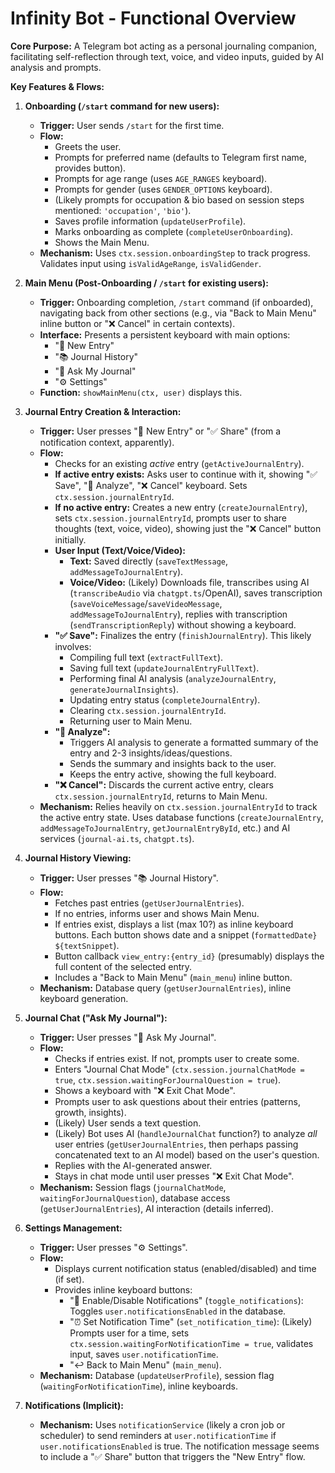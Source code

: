 # Infinity Bot - Functional Overview

**Core Purpose:** A Telegram bot acting as a personal journaling companion, facilitating self-reflection through text, voice, and video inputs, guided by AI analysis and prompts.

**Key Features & Flows:**

1.  **Onboarding (`/start` command for new users):**
    *   **Trigger:** User sends `/start` for the first time.
    *   **Flow:**
        *   Greets the user.
        *   Prompts for preferred name (defaults to Telegram first name, provides button).
        *   Prompts for age range (uses `AGE_RANGES` keyboard).
        *   Prompts for gender (uses `GENDER_OPTIONS` keyboard).
        *   (Likely prompts for occupation & bio based on session steps mentioned: `'occupation'`, `'bio'`).
        *   Saves profile information (`updateUserProfile`).
        *   Marks onboarding as complete (`completeUserOnboarding`).
        *   Shows the Main Menu.
    *   **Mechanism:** Uses `ctx.session.onboardingStep` to track progress. Validates input using `isValidAgeRange`, `isValidGender`.

2.  **Main Menu (Post-Onboarding / `/start` for existing users):**
    *   **Trigger:** Onboarding completion, `/start` command (if onboarded), navigating back from other sections (e.g., via "Back to Main Menu" inline button or "❌ Cancel" in certain contexts).
    *   **Interface:** Presents a persistent keyboard with main options:
        *   "📝 New Entry"
        *   "📚 Journal History"
        *   "🤔 Ask My Journal"
        *   "⚙️ Settings"
    *   **Function:** `showMainMenu(ctx, user)` displays this.

3.  **Journal Entry Creation & Interaction:**
    *   **Trigger:** User presses "📝 New Entry" or "✅ Share" (from a notification context, apparently).
    *   **Flow:**
        *   Checks for an existing *active* entry (`getActiveJournalEntry`).
        *   **If active entry exists:** Asks user to continue with it, showing "✅ Save", "🍑 Analyze", "❌ Cancel" keyboard. Sets `ctx.session.journalEntryId`.
        *   **If no active entry:** Creates a new entry (`createJournalEntry`), sets `ctx.session.journalEntryId`, prompts user to share thoughts (text, voice, video), showing just the "❌ Cancel" button initially.
        *   **User Input (Text/Voice/Video):**
            *   **Text:** Saved directly (`saveTextMessage`, `addMessageToJournalEntry`).
            *   **Voice/Video:** (Likely) Downloads file, transcribes using AI (`transcribeAudio` via `chatgpt.ts`/OpenAI), saves transcription (`saveVoiceMessage`/`saveVideoMessage`, `addMessageToJournalEntry`), replies with transcription (`sendTranscriptionReply`) without showing a keyboard.
        *   **"✅ Save":** Finalizes the entry (`finishJournalEntry`). This likely involves:
            *   Compiling full text (`extractFullText`).
            *   Saving full text (`updateJournalEntryFullText`).
            *   Performing final AI analysis (`analyzeJournalEntry`, `generateJournalInsights`).
            *   Updating entry status (`completeJournalEntry`).
            *   Clearing `ctx.session.journalEntryId`.
            *   Returning user to Main Menu.
        *   **"🍑 Analyze":**
            *   Triggers AI analysis to generate a formatted summary of the entry and 2-3 insights/ideas/questions.
            *   Sends the summary and insights back to the user.
            *   Keeps the entry active, showing the full keyboard.
        *   **"❌ Cancel":** Discards the current active entry, clears `ctx.session.journalEntryId`, returns to Main Menu.
    *   **Mechanism:** Relies heavily on `ctx.session.journalEntryId` to track the active entry state. Uses database functions (`createJournalEntry`, `addMessageToJournalEntry`, `getJournalEntryById`, etc.) and AI services (`journal-ai.ts`, `chatgpt.ts`).

4.  **Journal History Viewing:**
    *   **Trigger:** User presses "📚 Journal History".
    *   **Flow:**
        *   Fetches past entries (`getUserJournalEntries`).
        *   If no entries, informs user and shows Main Menu.
        *   If entries exist, displays a list (max 10?) as inline keyboard buttons. Each button shows date and a snippet (`formattedDate} ${textSnippet`).
        *   Button callback `view_entry:{entry_id}` (presumably) displays the full content of the selected entry.
        *   Includes a "Back to Main Menu" (`main_menu`) inline button.
    *   **Mechanism:** Database query (`getUserJournalEntries`), inline keyboard generation.

5.  **Journal Chat ("Ask My Journal"):**
    *   **Trigger:** User presses "🤔 Ask My Journal".
    *   **Flow:**
        *   Checks if entries exist. If not, prompts user to create some.
        *   Enters "Journal Chat Mode" (`ctx.session.journalChatMode = true`, `ctx.session.waitingForJournalQuestion = true`).
        *   Shows a keyboard with "❌ Exit Chat Mode".
        *   Prompts user to ask questions about their entries (patterns, growth, insights).
        *   (Likely) User sends a text question.
        *   (Likely) Bot uses AI (`handleJournalChat` function?) to analyze *all* user entries (`getUserJournalEntries`, then perhaps passing concatenated text to an AI model) based on the user's question.
        *   Replies with the AI-generated answer.
        *   Stays in chat mode until user presses "❌ Exit Chat Mode".
    *   **Mechanism:** Session flags (`journalChatMode`, `waitingForJournalQuestion`), database access (`getUserJournalEntries`), AI interaction (details inferred).

6.  **Settings Management:**
    *   **Trigger:** User presses "⚙️ Settings".
    *   **Flow:**
        *   Displays current notification status (enabled/disabled) and time (if set).
        *   Provides inline keyboard buttons:
            *   "🔔 Enable/Disable Notifications" (`toggle_notifications`): Toggles `user.notificationsEnabled` in the database.
            *   "⏰ Set Notification Time" (`set_notification_time`): (Likely) Prompts user for a time, sets `ctx.session.waitingForNotificationTime = true`, validates input, saves `user.notificationTime`.
            *   "↩️ Back to Main Menu" (`main_menu`).
    *   **Mechanism:** Database (`updateUserProfile`), session flag (`waitingForNotificationTime`), inline keyboards.

7.  **Notifications (Implicit):**
    *   **Mechanism:** Uses `notificationService` (likely a cron job or scheduler) to send reminders at `user.notificationTime` if `user.notificationsEnabled` is true. The notification message seems to include a "✅ Share" button that triggers the "New Entry" flow. 